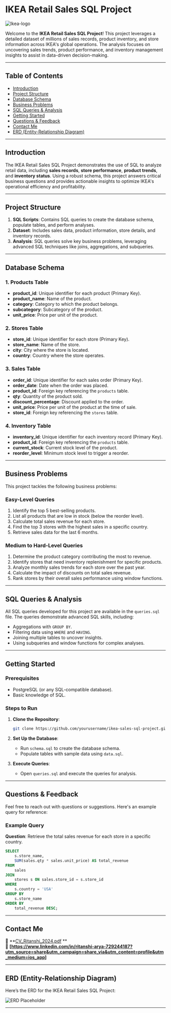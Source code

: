# IKEA Retail Sales SQL Project

![Ikea-logo](https://github.com/user-attachments/assets/cf841bd7-8fe8-4a89-bc61-aafab2edf88d)

Welcome to the **IKEA Retail Sales SQL Project**! This project leverages a detailed dataset of millions of sales records, product inventory, and store information across IKEA's global operations. The analysis focuses on uncovering sales trends, product performance, and inventory management insights to assist in data-driven decision-making.

---

## Table of Contents
- [Introduction](#introduction)
- [Project Structure](#project-structure)
- [Database Schema](#database-schema)
- [Business Problems](#business-problems)
- [SQL Queries & Analysis](#sql-queries--analysis)
- [Getting Started](#getting-started)
- [Questions & Feedback](#questions--feedback)
- [Contact Me](#contact-me)
- [ERD (Entity-Relationship Diagram)](#erd-entity-relationship-diagram)

---

## Introduction

The IKEA Retail Sales SQL Project demonstrates the use of SQL to analyze retail data, including **sales records**, **store performance**, **product trends**, and **inventory status**. Using a robust schema, this project answers critical business questions and provides actionable insights to optimize IKEA's operational efficiency and profitability.

---

## Project Structure

1. **SQL Scripts**: Contains SQL queries to create the database schema, populate tables, and perform analyses.
2. **Dataset**: Includes sales data, product information, store details, and inventory records.
3. **Analysis**: SQL queries solve key business problems, leveraging advanced SQL techniques like joins, aggregations, and subqueries.

---

## Database Schema

### 1. **Products Table**
- **product_id**: Unique identifier for each product (Primary Key).
- **product_name**: Name of the product.
- **category**: Category to which the product belongs.
- **subcategory**: Subcategory of the product.
- **unit_price**: Price per unit of the product.

### 2. **Stores Table**
- **store_id**: Unique identifier for each store (Primary Key).
- **store_name**: Name of the store.
- **city**: City where the store is located.
- **country**: Country where the store operates.

### 3. **Sales Table**
- **order_id**: Unique identifier for each sales order (Primary Key).
- **order_date**: Date when the order was placed.
- **product_id**: Foreign key referencing the `products` table.
- **qty**: Quantity of the product sold.
- **discount_percentage**: Discount applied to the order.
- **unit_price**: Price per unit of the product at the time of sale.
- **store_id**: Foreign key referencing the `stores` table.

### 4. **Inventory Table**
- **inventory_id**: Unique identifier for each inventory record (Primary Key).
- **product_id**: Foreign key referencing the `products` table.
- **current_stock**: Current stock level of the product.
- **reorder_level**: Minimum stock level to trigger a reorder.

---

## Business Problems

This project tackles the following business problems:

### Easy-Level Queries
1. Identify the top 5 best-selling products.
2. List all products that are low in stock (below the reorder level).
3. Calculate total sales revenue for each store.
4. Find the top 3 stores with the highest sales in a specific country.
5. Retrieve sales data for the last 6 months.

### Medium to Hard-Level Queries
1. Determine the product category contributing the most to revenue.
2. Identify stores that need inventory replenishment for specific products.
3. Analyze monthly sales trends for each store over the past year.
4. Calculate the impact of discounts on total sales revenue.
5. Rank stores by their overall sales performance using window functions.

---

## SQL Queries & Analysis

All SQL queries developed for this project are available in the `queries.sql` file. The queries demonstrate advanced SQL skills, including:

- Aggregations with `GROUP BY`.
- Filtering data using `WHERE` and `HAVING`.
- Joining multiple tables to uncover insights.
- Using subqueries and window functions for complex analyses.

---

## Getting Started

### Prerequisites
- PostgreSQL (or any SQL-compatible database).
- Basic knowledge of SQL.

### Steps to Run
1. **Clone the Repository**:
   ```bash
   git clone https://github.com/yourusername/ikea-sales-sql-project.git
   ```
2. **Set Up the Database**:
   - Run `schema.sql` to create the database schema.
   - Populate tables with sample data using `data.sql`.

3. **Execute Queries**:
   - Open `queries.sql` and execute the queries for analysis.

---

## Questions & Feedback

Feel free to reach out with questions or suggestions. Here's an example query for reference:

### Example Query
**Question**: Retrieve the total sales revenue for each store in a specific country.
```sql
SELECT 
    s.store_name, 
    SUM(sales.qty * sales.unit_price) AS total_revenue
FROM 
    sales
JOIN 
    stores s ON sales.store_id = s.store_id
WHERE 
    s.country = 'USA'
GROUP BY 
    s.store_name
ORDER BY 
    total_revenue DESC;
```

---

## Contact Me

📧 **[CV_Ritanshi_2024.pdf](https://github.com/user-attachments/files/17819162/CV_Ritanshi_2024.pdf)
**  
💼 **[https://www.linkedin.com/in/ritanshi-arya-729244187?utm_source=share&utm_campaign=share_via&utm_content=profile&utm_medium=ios_app]**  

---

## ERD (Entity-Relationship Diagram)

Here’s the ERD for the IKEA Retail Sales SQL Project:

![ERD Placeholder](https://github.com/najirh/sql-b01-ikea/blob/main/IKEA.png)

---
